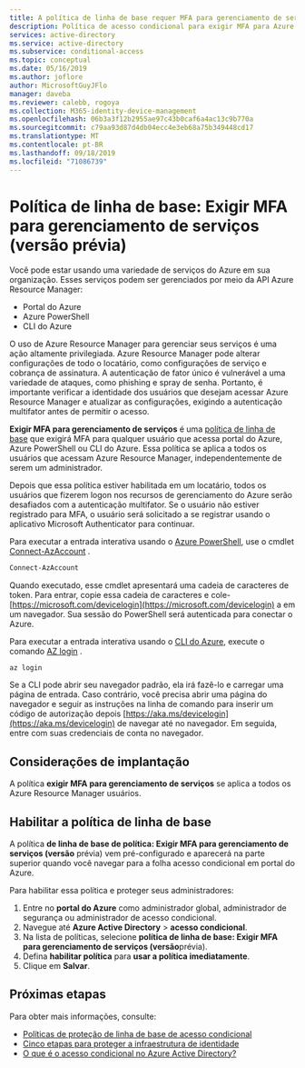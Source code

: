 ```yaml
---
title: A política de linha de base requer MFA para gerenciamento de serviços (versão prévia)-Azure Active Directory
description: Política de acesso condicional para exigir MFA para Azure Resource Manager
services: active-directory
ms.service: active-directory
ms.subservice: conditional-access
ms.topic: conceptual
ms.date: 05/16/2019
ms.author: joflore
author: MicrosoftGuyJFlo
manager: daveba
ms.reviewer: calebb, rogoya
ms.collection: M365-identity-device-management
ms.openlocfilehash: 06b3a3f12b2955ae97c43b0caf6a4ac13c9b770a
ms.sourcegitcommit: c79aa93d87d4db04ecc4e3eb68a75b349448cd17
ms.translationtype: MT
ms.contentlocale: pt-BR
ms.lasthandoff: 09/18/2019
ms.locfileid: "71086739"
---
```

# <a name="baseline-policy-require-mfa-for-service-management-preview"></a>Política de linha de base: Exigir MFA para gerenciamento de serviços (versão prévia)

Você pode estar usando uma variedade de serviços do Azure em sua organização. Esses serviços podem ser gerenciados por meio da API Azure Resource Manager:

* Portal do Azure
* Azure PowerShell
* CLI do Azure

O uso de Azure Resource Manager para gerenciar seus serviços é uma ação altamente privilegiada. Azure Resource Manager pode alterar configurações de todo o locatário, como configurações de serviço e cobrança de assinatura. A autenticação de fator único é vulnerável a uma variedade de ataques, como phishing e spray de senha. Portanto, é importante verificar a identidade dos usuários que desejam acessar Azure Resource Manager e atualizar as configurações, exigindo a autenticação multifator antes de permitir o acesso.

**Exigir MFA para gerenciamento de serviços** é uma [política de linha de base](concept-baseline-protection.md) que exigirá MFA para qualquer usuário que acessa portal do Azure, Azure PowerShell ou CLI do Azure. Essa política se aplica a todos os usuários que acessam Azure Resource Manager, independentemente de serem um administrador.

Depois que essa política estiver habilitada em um locatário, todos os usuários que fizerem logon nos recursos de gerenciamento do Azure serão desafiados com a autenticação multifator. Se o usuário não estiver registrado para MFA, o usuário será solicitado a se registrar usando o aplicativo Microsoft Authenticator para continuar.

Para executar a entrada interativa usando o [Azure PowerShell](https://docs.microsoft.com/powershell/azure/authenticate-azureps), use o cmdlet [Connect-AzAccount](https://docs.microsoft.com/powershell/module/az.accounts/connect-azaccount) .

```PowerShell
Connect-AzAccount
```

Quando executado, esse cmdlet apresentará uma cadeia de caracteres de token. Para entrar, copie essa cadeia de caracteres e cole- [https://microsoft.com/devicelogin](https://microsoft.com/devicelogin) a em um navegador. Sua sessão do PowerShell será autenticada para conectar o Azure.

Para executar a entrada interativa usando o [CLI do Azure](https://docs.microsoft.com/cli/azure/authenticate-azure-cli?view=azure-cli-latest), execute o comando [AZ login](https://docs.microsoft.com/cli/azure/reference-index?view=azure-cli-latest#az-login) .

```azurecli
az login
```

Se a CLI pode abrir seu navegador padrão, ela irá fazê-lo e carregar uma página de entrada. Caso contrário, você precisa abrir uma página do navegador e seguir as instruções na linha de comando para inserir um código de autorização depois [https://aka.ms/devicelogin](https://aka.ms/devicelogin) de navegar até no navegador. Em seguida, entre com suas credenciais de conta no navegador.

## <a name="deployment-considerations"></a>Considerações de implantação

A política **exigir MFA para gerenciamento de serviços** se aplica a todos os Azure Resource Manager usuários.

## <a name="enable-the-baseline-policy"></a>Habilitar a política de linha de base

A política **de linha de base de política: Exigir MFA para gerenciamento de serviços (versão** prévia) vem pré-configurado e aparecerá na parte superior quando você navegar para a folha acesso condicional em portal do Azure.

Para habilitar essa política e proteger seus administradores:

1. Entre no **portal do Azure** como administrador global, administrador de segurança ou administrador de acesso condicional.
1. Navegue até **Azure Active Directory** > **acesso condicional**.
1. Na lista de políticas, selecione **política de linha de base: Exigir MFA para gerenciamento de serviços (versão**prévia).
1. Defina **habilitar política** para **usar a política imediatamente**.
1. Clique em **Salvar**.

## <a name="next-steps"></a>Próximas etapas

Para obter mais informações, consulte:

* [Políticas de proteção de linha de base de acesso condicional](concept-baseline-protection.md)
* [Cinco etapas para proteger a infraestrutura de identidade](../../security/fundamentals/steps-secure-identity.md)
* [O que é o acesso condicional no Azure Active Directory?](overview.md)
